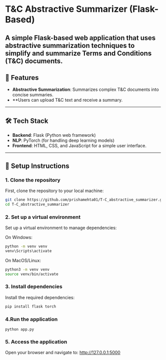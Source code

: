 # T&C Abstractive Summarizer (Flask-Based)
A simple Flask-based web application that uses abstractive summarization techniques to simplify and summarize Terms and Conditions (T&C) documents.
---

## 🚀 Features
- **Abstractive Summarization**: Summarizes complex T&C documents into concise summaries.
- **Users can upload T&C text and receive a summary.
---
## 🛠️ Tech Stack
- **Backend**: Flask (Python web framework)
- **NLP**: PyTorch (for handling deep learning models)
- **Frontend**: HTML, CSS, and JavaScript for a simple user interface.
---

## 🔧 Setup Instructions

### 1. Clone the repository
First, clone the repository to your local machine:
```bash
git clone https://github.com/prishamehta01/T-C_abstractive_summarizer.git
cd T-C_abstractive_summarizer
```

### 2. Set up a virtual environment
Set up a virtual environment to manage dependencies:

On Windows:
```bash
python -m venv venv
venv\Scripts\activate
```

On MacOS/Linux:
```bash
python3 -m venv venv
source venv/bin/activate
```

### 3. Install dependencies
Install the required dependencies:
```bash
pip install flask torch
```

### 4.Run the application
```
python app.py
```

### 5. Access the application
Open your browser and navigate to:
http://127.0.0.1:5000

